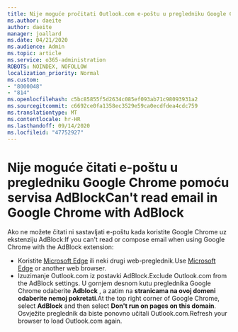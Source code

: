```yaml
---
title: Nije moguće pročitati Outlook.com e-poštu u pregledniku Google Chrome pomoću servisa AdBlock
ms.author: daeite
author: daeite
manager: joallard
ms.date: 04/21/2020
ms.audience: Admin
ms.topic: article
ms.service: o365-administration
ROBOTS: NOINDEX, NOFOLLOW
localization_priority: Normal
ms.custom:
- "8000048"
- "814"
ms.openlocfilehash: c5bc85855f5d2634c085ef093ab71c98093931a2
ms.sourcegitcommit: c6692ce0fa1358ec3529e59ca0ecdfdea4cdc759
ms.translationtype: MT
ms.contentlocale: hr-HR
ms.lasthandoff: 09/14/2020
ms.locfileid: "47752927"
---
```

# <a name="cant-read-email-in-google-chrome-with-adblock"></a><span data-ttu-id="97cce-102">Nije moguće čitati e-poštu u pregledniku Google Chrome pomoću servisa AdBlock</span><span class="sxs-lookup"><span data-stu-id="97cce-102">Can't read email in Google Chrome with AdBlock</span></span>

<span data-ttu-id="97cce-103">Ako ne možete čitati ni sastavljati e-poštu kada koristite Google Chrome uz ekstenziju AdBlock:</span><span class="sxs-lookup"><span data-stu-id="97cce-103">If you can't read or compose email when using Google Chrome with the AdBlock extension:</span></span>

- <span data-ttu-id="97cce-104">Koristite [Microsoft Edge](https://go.microsoft.com/fwlink/p/?linkid=2001503&amp;clcid=0x409) ili neki drugi web-preglednik.</span><span class="sxs-lookup"><span data-stu-id="97cce-104">Use [Microsoft Edge](https://go.microsoft.com/fwlink/p/?linkid=2001503&amp;clcid=0x409) or another web browser.</span></span>
- <span data-ttu-id="97cce-105">Izuzimanje Outlook.com iz postavki AdBlock.</span><span class="sxs-lookup"><span data-stu-id="97cce-105">Exclude Outlook.com from the AdBlock settings.</span></span> <span data-ttu-id="97cce-106">U gornjem desnom kutu preglednika Google Chrome odaberite **Adblock** , a zatim na **stranicama na ovoj domeni odaberite nemoj pokretati**.</span><span class="sxs-lookup"><span data-stu-id="97cce-106">At the top right corner of Google Chrome, select **AdBlock** and then select **Don't run on pages on this domain**.</span></span> <span data-ttu-id="97cce-107">Osvježite preglednik da biste ponovno učitali Outlook.com.</span><span class="sxs-lookup"><span data-stu-id="97cce-107">Refresh your browser to load Outlook.com again.</span></span>